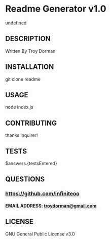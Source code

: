 
# Readme Generator v1.0
undefined

## DESCRIPTION
Written By Troy Dorman

## INSTALLATION
git clone readme

## USAGE
node index.js

## CONTRIBUTING
thanks inquirer!

## TESTS
$answers.{testsEntered}

## QUESTIONS
### https://github.com/infiniteoo
#### EMAIL ADDRESS: troydorman@gmail.com
## LICENSE
GNU General Public License v3.0

